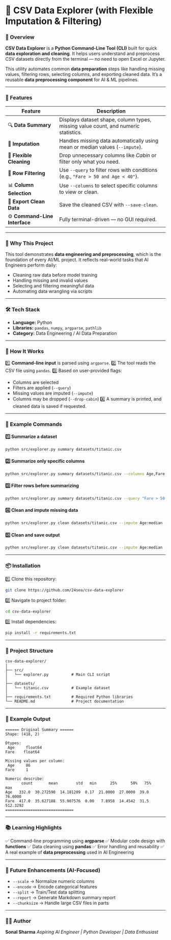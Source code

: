 # 🧩 CSV Data Explorer (with Flexible Imputation & Filtering)

### 📄 Overview

**CSV Data Explorer** is a **Python Command-Line Tool (CLI)** built for quick **data exploration and cleaning**.
It helps users understand and preprocess CSV datasets directly from the terminal — no need to open Excel or Jupyter.

This utility automates common **data preparation** steps like handling missing values, filtering rows, selecting columns, and exporting cleaned data.
It’s a reusable **data preprocessing component** for AI & ML pipelines.

---

### 🚀 Features

| Feature                       | Description                                                                        |
| ----------------------------- | ---------------------------------------------------------------------------------- |
| 🔍 **Data Summary**           | Displays dataset shape, column types, missing value count, and numeric statistics. |
| 🧹 **Imputation**             | Handles missing data automatically using mean or median values (`--impute`).       |
| 🧾 **Flexible Cleaning**      | Drop unnecessary columns like *Cabin* or filter only what you need.                |
| 🎯 **Row Filtering**          | Use `--query` to filter rows with conditions (e.g., `"Fare > 50 and Age < 40"`).   |
| 📊 **Column Selection**       | Use `--columns` to select specific columns to view or clean.                       |
| 💾 **Export Clean Data**      | Save the cleaned CSV with `--save-clean`.                                          |
| ⚙️ **Command-Line Interface** | Fully terminal-driven — no GUI required.                                           |

---

### 🧠 Why This Project

This tool demonstrates **data engineering and preprocessing**, which is the foundation of every AI/ML project.
It reflects real-world tasks that AI Engineers perform daily:

* Cleaning raw data before model training
* Handling missing and invalid values
* Selecting and filtering meaningful data
* Automating data wrangling via scripts

---

### 🛠️ Tech Stack

* **Language:** Python
* **Libraries:** `pandas`, `numpy`, `argparse`, `pathlib`
* **Category:** Data Engineering / AI Data Preparation

---

### 🧩 How It Works

1️⃣ **Command-line input** is parsed using `argparse`.
2️⃣ The tool reads the CSV file using `pandas`.
3️⃣ Based on user-provided flags:

* Columns are selected
* Filters are applied (`--query`)
* Missing values are imputed (`--impute`)
* Columns may be dropped (`--drop-cabin`)
  4️⃣ A summary is printed, and cleaned data is saved if requested.

---

### 🧰 Example Commands

#### 1️⃣ Summarize a dataset

```bash
python src/explorer.py summary datasets/titanic.csv
```

#### 2️⃣ Summarize only specific columns

```bash
python src/explorer.py summary datasets/titanic.csv --columns Age,Fare,Survived
```

#### 3️⃣ Filter rows before summarizing

```bash
python src/explorer.py summary datasets/titanic.csv --query "Fare > 50 and Age < 40"
```

#### 4️⃣ Clean and impute missing data

```bash
python src/explorer.py clean datasets/titanic.csv --impute Age:median --impute Fare:mean
```

#### 5️⃣ Clean and save output

```bash
python src/explorer.py clean datasets/titanic.csv --impute Age:median --drop-cabin yes --save-clean datasets/titanic_clean.csv
```

---

### 📦 Installation

1️⃣ Clone this repository:

```bash
git clone https://github.com/24sea/csv-data-explorer
```

2️⃣ Navigate to project folder:

```bash
cd csv-data-explorer
```

3️⃣ Install dependencies:

```bash
pip install -r requirements.txt
```

---

### 📁 Project Structure

```
csv-data-explorer/
│
├── src/
│   └── explorer.py          # Main CLI script
│
├── datasets/
│   └── titanic.csv          # Example dataset
│
├── requirements.txt         # Required Python libraries
└── README.md                # Project documentation
```

---

### 🧩 Example Output

```
====== Original Summary ======
Shape: (418, 2)

Dtypes:
 Age     float64
Fare    float64

Missing values per column:
 Age     86
Fare     1

Numeric describe:
       count       mean        std   min      25%      50%   75%       max
Age   332.0  30.272590  14.181209  0.17  21.0000  27.0000  39.0   76.0000
Fare  417.0  35.627188  55.907576  0.00   7.8958  14.4542  31.5  512.3292
==============================
```

---

### 📚 Learning Highlights

✅ Command-line programming using **argparse**
✅ Modular code design with **functions**
✅ Data cleaning using **pandas**
✅ Error handling and reusability
✅ A real example of **data preprocessing** used in AI Engineering

---

### 🌟 Future Enhancements (AI-Focused)

* `--scale` → Normalize numeric columns
* `--encode` → Encode categorical features
* `--split` → Train/Test data splitting
* `--report` → Generate Markdown summary report
* `--chunksize` → Handle large CSV files in parts

---

### 👩‍💻 Author

**Sonal Sharma**
*Aspiring AI Engineer | Python Developer | Data Enthusiast*

